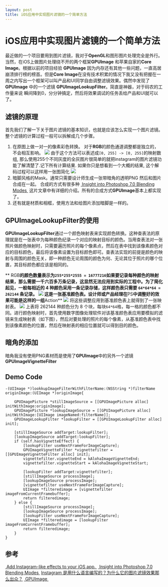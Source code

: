 ```yaml
---
layout: post
title: iOS应用中实现图片滤镜的一个简单方法
---
```


# iOS应用中实现图片滤镜的一个简单方法

最近做的一个项目要用到图片滤镜，我对于**OpenGL**和图形图片处理完全是外行。当然，在iOS上做图片处理绕不开的两个框架**GPUImage** 和苹果自家的**Core Image**。根据以前的项目经验 **GPUImage** 因为内存还有其他一些问题，一直高居崩溃排行榜的榜首。但是**Core Image**在没有技术积累的情况下我又没有把握在一周之内写出一个框架可以叫产品和UI同学自由调整滤镜效果。偶然中发现了 **GPUImage** 中的一个滤镜 **GPUImageLookupFilter**。简直是神器，对于码农的工作量来说 瞬间降到0，分分钟搞定，然后将效果调试的任务丢给产品和UI就可以了。
## 滤镜的原理
首先我们了解一下关于图片滤镜的基本知识，也就是应该怎么实现一个图片滤镜。
整个滤镜的计算过程一般可以拆解成几个步骤。
1. 在原图上做一对一的像素彩色转换。
	对于**RGB**的颜色通道调整都是独立的，不会相互影响。
	![](http://sipdar.github.io/image/2014/10/27/DraggedImage.png)
	 由于这个方法可以表述成`[0, 255] -> [0, 255]`的映射数组, 那么使用255个不同灰度的全灰图片很简单的就把instagram的图片滤镜功能了解清楚了.记下所有计算结果.
	如果你只是想看到一个大概的结果, 这个解码过程可以这样用一张图简化
	![](http://sipdar.github.io/image/2014/10/27/DraggedImage-1.png)
2. 暗脚风格的Mask。通常只需要设计师生成一张带暗角的透明PNG 然后和图片合成在一起。
	合成的方式有很多种 [ Insight into Photoshop 7.0 Blending Modes ](http://dunnbypaul.net/blends/ "Insight into Photoshop 7.0 Blending Modes") 这片文章中有详细的介绍。所有的合成方式**GPUImage**基本上都实现了。
3. 还有就是材质和相框，使用方法和给图片添加暗脚是一样的。
## **GPUImageLookupFilter**的使用
**GPUImageLookupFilter**通过一个颜色映射表来实现颜色转换。这种查表法的原理就是在一张表中为每种颜色纪录一个对应的映射目标的颜色。当用查表法对一张照片做颜色映射时，只需要遍历照片的每个像素点，然后在表中找到该像素颜色对应的目标颜色，最后将该像素设置为目标颜色即可。查表法实现的前提是颜色的映射与周围的颜色无关，即一种颜色无论周围的颜色为何、无论其位于照片的哪个位置，其目标颜色都应该是相同的。

** RGB**的颜色数量表示为`255*255*2555 = 16777216`如果要记录每种颜色的映射结果，那么需要一千六百多万条记录，这显然无法应用到实际的工程中。为了简化起见，一般每相近的 4 种颜色采用一条记录存储，这样颜色表只需要 `64*64*64 = 262144` 条记录。
![](DraggedImage-2.png)
这是一张基准颜色表。设计师或产品经理在**PS**中调整好的效果可能是这样的一组**Action**
![](http://sipdar.github.io/image/2014/10/27/Screen%20Shot%202012-07-27%20at%2011.30.04%20PM.png)
将这些调整应用到基准颜色表上就得到了一张映射表。
![](http://sipdar.github.io/image/2014/10/27/DraggedImage-3.png)
上表将 262144 种颜色分为 8 个块，每块`64*64`格，每一格的颜色都不同。进行颜色映射时，首先使用数字图像处理软件对该基准颜色表应用要模拟的滤镜来生成映射表（如下图），然后对要处理的照片的每个像素，从基准颜色表中找到该像素颜色的位置，然后在映射表的相应位置就可以得到目的颜色。
## 暗角的添加
暗角我没有使用PNG素材而是使用了**GPUImage**中的另外一个滤镜 **GPUImageVignetteFilter**

## Demo Code
	-(UIImage *)lookkupImageFilterWithFilterName:(NSString *)filterName originImage:(UIImage *)originImage{

	    GPUImagePicture *stillImageSource = [[GPUImagePicture alloc] initWithImage:originImage];
	    GPUImagePicture *lookupImageSource = [[GPUImagePicture alloc] initWithImage:[UIImage imageNamed:filterName]];
	    GPUImageLookupFilter *lookupFilter = [[GPUImageLookupFilter alloc] init];

	    [stillImageSource addTarget:lookupFilter];
	    [lookupImageSource addTarget:lookupFilter];
	    if (self.hasVignetteEffect) {
	        [lookupFilter useNextFrameForImageCapture];
	        GPUImageVignetteFilter *vignettefilter = [[GPUImageVignetteFilter alloc] init];
	        vignettefilter.vignetteEnd = kAlohaImageVignetteEnd;
	        vignettefilter.vignetteStart = kAlohaImageVignetteStart;

	        [lookupFilter addTarget:vignettefilter];
	        [stillImageSource processImage];
	        [lookupImageSource processImage];
	        [vignettefilter useNextFrameForImageCapture];
	        UIImage *filteredimage = [vignettefilter imageFromCurrentFramebuffer];
	        return filteredimage;
	    } else {
	        [stillImageSource processImage];
	        [lookupImageSource processImage];
	        [lookupFilter useNextFrameForImageCapture];
	        UIImage *filteredimage = [lookupFilter imageFromCurrentFramebuffer];
	        return filteredimage;
	    }
	}
## 参考
[ Add Instagram-like effects to your iOS app. ](http://liovch.blogspot.com/2012/07/add-instagram-like-effects-to-your-ios.html)
[ Insight into Photoshop 7.0 Blending Modes ](http://dunnbypaul.net/blends/ "Insight into Photoshop 7.0 Blending Modes")
[Instagram 是用什么语言编写的？为什么它的图片滤镜效果那么出众？](http://www.zhihu.com/question/20242095)
[ GPUImage ](https://github.com/BradLarson/GPUImage "GPUImage")
